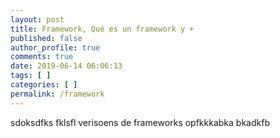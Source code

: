 ```yaml
---
layout: post
title: Framework, Qué es un framework y +
published: false
author_profile: true
comments: true
date: 2019-06-14 06:06:13
tags: [ ]
categories: [ ]
permalink: /framework
---
```

sdoksdfks fklsfl verisoens de frameworks opfkkkabka bkadkfb